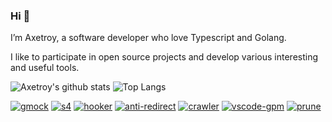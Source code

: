 ### Hi 👋

I’m Axetroy, a software developer who love Typescript and Golang.

I like to participate in open source projects and develop various interesting and useful tools.

![Axetroy's github stats](https://github-readme-stats-seven-gilt.vercel.app/api?username=axetroy&show_icons=true)
![Top Langs](https://github-readme-stats-seven-gilt.vercel.app//api/top-langs/?username=axetroy&layout=compact)


[![gmock](https://github-readme-stats-seven-gilt.vercel.app/api/pin/?username=axetroy&repo=gmock)](https://github.com/axetroy/gmock)
[![s4](https://github-readme-stats-seven-gilt.vercel.app/api/pin/?username=axetroy&repo=s4)](https://github.com/axetroy/s4)
[![hooker](https://github-readme-stats-seven-gilt.vercel.app/api/pin/?username=axetroy&repo=hooker)](https://github.com/axetroy/hooker)
[![anti-redirect](https://github-readme-stats-seven-gilt.vercel.app/api/pin/?username=axetroy&repo=anti-redirect)](https://github.com/axetroy/anti-redirect)
[![crawler](https://github-readme-stats-seven-gilt.vercel.app/api/pin/?username=axetroy&repo=crawler)](https://github.com/axetroy/crawler)
[![vscode-gpm](https://github-readme-stats-seven-gilt.vercel.app/api/pin/?username=axetroy&repo=vscode-gpm)](https://github.com/axetroy/vscode-gpm)
[![prune](https://github-readme-stats-seven-gilt.vercel.app/api/pin/?username=axetroy&repo=prune)](https://github.com/axetroy/prune)
